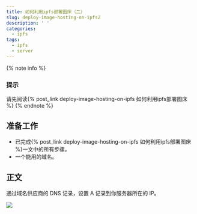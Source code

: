 ```yaml
---
title: 如何利用ipfs部署图床（二）
slug: deploy-image-hosting-on-ipfs2
description: ' '
categories:
  - ipfs
tags:
  - ipfs
  - server
---
```


{% note info %}

### 提示

请先阅读{% post_link deploy-image-hosting-on-ipfs 如何利用ipfs部署图床 %}
{% endnote %}

## 准备工作

- 已完成{% post_link deploy-image-hosting-on-ipfs 如何利用ipfs部署图床 %}一文中的所有步骤。
- 一个能用的域名。

## 正文

通过域名供应商的 DNS 记录，设置 A 记录到你服务器所在的 IP。

![](https://i.imgur.com/AZTKmsW.png)

